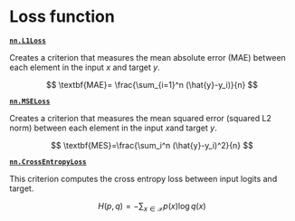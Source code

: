 # Loss function

**[`nn.L1Loss`](https://pytorch.org/docs/stable/generated/torch.nn.L1Loss.html#torch.nn.L1Loss)**

Creates a criterion that measures the mean absolute error (MAE) between each element in the input *x* and target *y*.

$$
\textbf{MAE}= \frac{\sum_{i=1}^n (\hat{y}-y_i)}{n}
$$

**[`nn.MSELoss`](https://pytorch.org/docs/stable/generated/torch.nn.MSELoss.html#torch.nn.MSELoss)**

Creates a criterion that measures the mean squared error (squared L2 norm) between each element in the input *x*and target *y*.

$$
\textbf{MES}=\frac{\sum_i^n (\hat{y}-y_i)^2}{n}
$$

**[`nn.CrossEntropyLoss`](https://pytorch.org/docs/stable/generated/torch.nn.CrossEntropyLoss.html#torch.nn.CrossEntropyLoss)**

This criterion computes the cross entropy loss between input logits and target.

$$
H(p,q)=-\sum_{x\in\mathcal{X}}p(x)\log{q(x)}
$$
